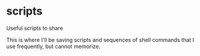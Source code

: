 # scripts
Useful scripts to share

This is where I'll be saving scripts and sequences of shell commands that I use frequently, but cannot memorize.
